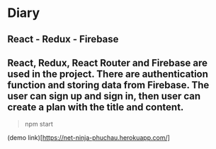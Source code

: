 # Diary

## React - Redux - Firebase

## React, Redux, React Router and Firebase are used in the project. There are authentication function and storing data from Firebase. The user can sign up and sign in, then user can create a plan with the title and content.

> npm start

(demo link)[https://net-ninja-phuchau.herokuapp.com/]
